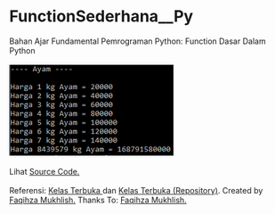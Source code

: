 # FunctionSederhana__Py
Bahan Ajar Fundamental Pemrograman Python: Function Dasar Dalam Python<br><br>
<img src="https://github.com/RizkyKhapidsyah/FunctionSederhana__Py/blob/master/results/Capture.PNG" target="_blank"><br><br>
Lihat <a href="https://github.com/RizkyKhapidsyah/FunctionSederhana__Py/blob/master/FunctionSederhana__Py.py">Source Code.</a><br><br>
Referensi: <a href="https://www.youtube.com/user/faqihzamukhlish"> Kelas Terbuka </a> dan <a href="https://github.com/kelasterbuka"> Kelas Terbuka (Repository)</a>. Created by <a href="https://github.com/faqihza">Faqihza Mukhlish.</a> Thanks To: <a href="https://www.youtube.com/channel/UCRGHjysoCemh4y7tCJQs30w/about">Faqihza Mukhlish.</a>
